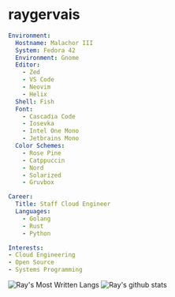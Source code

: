 <!--
**raygervais/raygervais** is a ✨ _special_ ✨ repository because its `README.md` (this file) appears on your GitHub profile.

Here are some ideas to get you started:

- 🔭 I’m currently working on ...
- 🌱 I’m currently learning ...
- 👯 I’m looking to collaborate on ...
- 🤔 I’m looking for help with ...
- 💬 Ask me about ...
- 📫 How to reach me: ...
- 😄 Pronouns: ...
- ⚡ Fun fact: ...
-->

# raygervais

```yaml
Environment:
  Hostname: Malachor III
  System: Fedora 42
  Environment: Gnome
  Editor: 
    - Zed
    - VS Code
    - Neovim
    - Helix
  Shell: Fish
  Font:
    - Cascadia Code
    - Iosevka
    - Intel One Mono
    - Jetbrains Mono
  Color Schemes:
    - Rose Pine
    - Catppuccin
    - Nord
    - Solarized
    - Gruvbox

Career:
  Title: Staff Cloud Engineer
  Languages:
    - Golang
    - Rust
    - Python

Interests:
- Cloud Engineering
- Open Source
- Systems Programming
```

![Ray's Most Written Langs](https://github-readme-stats.vercel.app/api/top-langs/?username=raygervais&hide=html,css,js,javascript,python&theme=github_dark)
![Ray's github stats](https://github-readme-stats.vercel.app/api?username=raygervais&show_icons=true&count_private=true&line_height=40&theme=github_dark)
